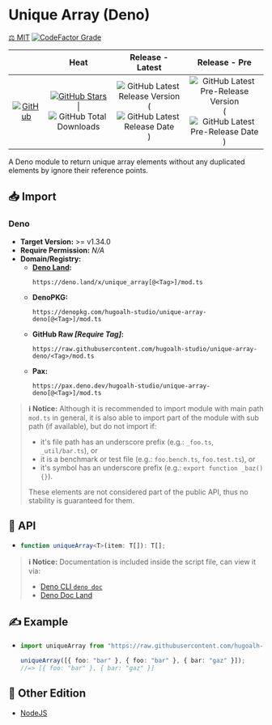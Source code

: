 # Unique Array (Deno)

[⚖️ MIT](./LICENSE.md)
[![CodeFactor Grade](https://img.shields.io/codefactor/grade/github/hugoalh-studio/unique-array-deno?label=Grade&logo=codefactor&logoColor=ffffff&style=flat-square "CodeFactor Grade")](https://www.codefactor.io/repository/github/hugoalh-studio/unique-array-deno)

|  | **Heat** | **Release - Latest** | **Release - Pre** |
|:-:|:-:|:-:|:-:|
| [![GitHub](https://img.shields.io/badge/GitHub-181717?logo=github&logoColor=ffffff&style=flat-square "GitHub")](https://github.com/hugoalh-studio/unique-array-deno) | [![GitHub Stars](https://img.shields.io/github/stars/hugoalh-studio/unique-array-deno?label=&logoColor=ffffff&style=flat-square "GitHub Stars")](https://github.com/hugoalh-studio/unique-array-deno/stargazers) \| ![GitHub Total Downloads](https://img.shields.io/github/downloads/hugoalh-studio/unique-array-deno/total?label=&style=flat-square "GitHub Total Downloads") | ![GitHub Latest Release Version](https://img.shields.io/github/release/hugoalh-studio/unique-array-deno?sort=semver&label=&style=flat-square "GitHub Latest Release Version") (![GitHub Latest Release Date](https://img.shields.io/github/release-date/hugoalh-studio/unique-array-deno?label=&style=flat-square "GitHub Latest Release Date")) | ![GitHub Latest Pre-Release Version](https://img.shields.io/github/release/hugoalh-studio/unique-array-deno?include_prereleases&sort=semver&label=&style=flat-square "GitHub Latest Pre-Release Version") (![GitHub Latest Pre-Release Date](https://img.shields.io/github/release-date-pre/hugoalh-studio/unique-array-deno?label=&style=flat-square "GitHub Latest Pre-Release Date")) |

A Deno module to return unique array elements without any duplicated elements by ignore their reference points.

## 📥 Import

### Deno

- **Target Version:** >= v1.34.0
- **Require Permission:** *N/A*
- **Domain/Registry:**
  - **[Deno Land](https://deno.land/x/unique_array):**
    ```
    https://deno.land/x/unique_array[@<Tag>]/mod.ts
    ```
  - **DenoPKG:**
    ```
    https://denopkg.com/hugoalh-studio/unique-array-deno[@<Tag>]/mod.ts
    ```
  - **GitHub Raw *\[Require Tag\]*:**
    ```
    https://raw.githubusercontent.com/hugoalh-studio/unique-array-deno/<Tag>/mod.ts
    ```
  - **Pax:**
    ```
    https://pax.deno.dev/hugoalh-studio/unique-array-deno[@<Tag>]/mod.ts
    ```

> **ℹ️ Notice:** Although it is recommended to import module with main path `mod.ts` in general, it is also able to import part of the module with sub path (if available), but do not import if:
>
> - it's file path has an underscore prefix (e.g.: `_foo.ts`, `_util/bar.ts`), or
> - it is a benchmark or test file (e.g.: `foo.bench.ts`, `foo.test.ts`), or
> - it's symbol has an underscore prefix (e.g.: `export function _baz() {}`).
>
> These elements are not considered part of the public API, thus no stability is guaranteed for them.

## 🧩 API

- ```ts
  function uniqueArray<T>(item: T[]): T[];
  ```

> **ℹ️ Notice:** Documentation is included inside the script file, can view it via:
>
> - [Deno CLI `deno doc`](https://deno.land/manual/tools/documentation_generator)
> - [Deno Doc Land](https://doc.deno.land)

## ✍️ Example

- ```ts
  import uniqueArray from "https://raw.githubusercontent.com/hugoalh-studio/unique-array-deno/main/mod.ts";

  uniqueArray([{ foo: "bar" }, { foo: "bar" }, { bar: "gaz" }]);
  //=> [{ foo: "bar" }, { bar: "gaz" }]
  ```

## 🔗 Other Edition

- [NodeJS](https://github.com/hugoalh-studio/unique-array-nodejs)
